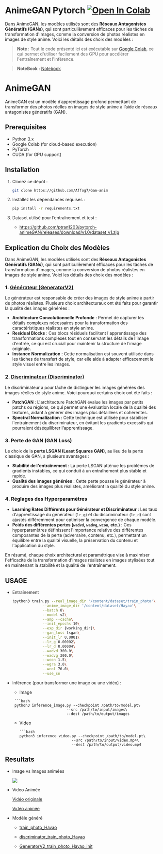 # AnimeGAN Pytorch <a href="https://colab.research.google.com/github/Affog7/Gan-anim/blob/main/notebooks/animeGAN.ipynb" target="_parent"><img src="https://colab.research.google.com/assets/colab-badge.svg" alt="Open In Colab" data-canonical-src="https://colab.research.google.com/assets/colab-badge.svg"></a>

Dans AnimeGAN, les modèles utilisés sont des **Réseaux Antagonistes Génératifs (GANs)**, qui sont particulièrement efficaces pour les tâches de transformation d'images, comme la conversion de photos réalistes en images de style anime. Voici les détails des choix des modèles :

> **Note :** Tout le code présenté ici est exécutable sur [Google Colab](https://colab.research.google.com/github/Affog7/Gan-anim/blob/main/notebooks/animeGAN.ipynb), ce qui permet d'utiliser facilement des GPU pour accélérer l'entraînement et l'inférence.

> **NoteBook :** [Notebook](https://github.com/Affog7/Gan-anim/blob/main/notebooks/animeGAN.ipynb)

# AnimeGAN

AnimeGAN est un modèle d’apprentissage profond permettant de transformer des photos réelles en images de style anime à l’aide de réseaux antagonistes génératifs (GAN).

## Prerequisites

- Python 3.x
- Google Colab (for cloud-based execution)
- PyTorch
- CUDA (for GPU support)

## Installation

1. Clonez ce dépôt :

   ```bash
   git clone https://github.com/Affog7/Gan-anim


2. Installez les dépendances requises :

    ```bash
    pip install -r requirements.txt

3. Dataset utilisé pour l’entraînement et test :
   * https://github.com/ptran1203/pytorch-animeGAN/releases/download/v1.0/dataset_v1.zip



## Explication du Choix des Modèles

Dans AnimeGAN, les modèles utilisés sont des **Réseaux Antagonistes Génératifs (GANs)**, qui sont particulièrement efficaces pour les tâches de transformation d'images, comme la conversion de photos réalistes en images de style anime. Voici les détails des choix des modèles :

### 1.  <a href="/Models_genere/GeneratorV2_train_photo_Hayao_init.pt"> Générateur (GeneratorV2)  </a>

Le générateur est responsable de créer des images de style anime à partir de photos réalistes. Plusieurs choix architecturaux ont été faits pour garantir la qualité des images générées :

- **Architecture Convolutionnelle Profonde** : Permet de capturer les détails complexes nécessaires pour la transformation des caractéristiques réalistes en style anime.
- **Residual Blocks** : Ces blocs résiduels facilitent l'apprentissage des transformations complexes tout en conservant les détails de l'image d'entrée, ce qui est crucial pour maintenir la structure de l'image originale.
- **Instance Normalization** : Cette normalisation est souvent utilisée dans les tâches de transfert de style, car elle aide à adapter efficacement le style visuel entre les images.

### 2.     <a href="/Models_genere/discriminator_train_photo_Hayao.pt"> Discriminateur (Discriminator)</a> 


Le discriminateur a pour tâche de distinguer les images générées des images réelles de style anime. Voici pourquoi certains choix ont été faits :

- **PatchGAN** : L'architecture PatchGAN évalue les images par petits patchs ou régions, ce qui permet une évaluation locale de la qualité des textures, aidant à générer des images plus détaillées et cohérentes.
- **Spectral Normalization** : Cette technique est utilisée pour stabiliser l'entraînement du discriminateur, en évitant les gradients excessifs qui pourraient déséquilibrer l'apprentissage.

### 3. Perte de GAN (GAN Loss)

Le choix de la **perte LSGAN (Least Squares GAN)**, au lieu de la perte classique de GAN, a plusieurs avantages :

- **Stabilité de l'entraînement** : La perte LSGAN atténue les problèmes de gradients instables, ce qui conduit à un entraînement plus stable et rapide.
- **Qualité des images générées** : Cette perte pousse le générateur à produire des images plus réalistes, améliorant la qualité du style anime.

### 4. Réglages des Hyperparamètres

- **Learning Rates Différents pour Générateur et Discriminateur** : Les taux d'apprentissage du générateur (`lr_g`) et du discriminateur (`lr_d`) sont ajustés différemment pour optimiser la convergence de chaque modèle.
- **Poids des différentes pertes (`wadvd`, `wadvg`, `wcon`, etc.)** : Ces hyperparamètres définissent l'importance relative des différentes composantes de la perte (adversaire, contenu, etc.), permettant un équilibre entre la qualité visuelle, la préservation du contenu et l'application du style.

En résumé, chaque choix architectural et paramétrique vise à maximiser l'efficacité de la transformation d'images réalistes en images stylisées tout en maintenant la stabilité et la qualité de l'entraînement.




## USAGE 

* Entraînement
    ```bash
    !python3 train.py --real_image_dir '/content/dataset/train_photo'\
                  --anime_image_dir '/content/dataset/Hayao'\
                  --batch 8\
                  --model v2\
                  --amp --cache\
                  --init_epochs 10\
                  --exp_dir {working_dir}\
                  --gan_loss lsgan\
                  --init_lr 0.0001\
                  --lr_g 0.00002\
                  --lr_d 0.00004\
                  --wadvd 300.0\
                  --wadvg 300.0\
                  --wcon 1.5\
                  --wgra 3.0\
                  --wcol 70.0\
                  --use_sn


* Inférence (pour transformer une image ou une vidéo) :
  
     *  Image
   
       ```bash
       python3 inference_image.py --checkpoint /path/to/model.pt\
                               --src /path/to/input/images\
                               --dest /path/to/output/images
   
   
    *  Video
   
           ```bash
           python3 inference_video.py --checkpoint /path/to/model.pt\
                                   --src /path/to/input/video.mp4\
                                   --dest /path/to/output/video.mp4

                        
## Resultats

* Image vs Images animées

    <img src="./results/image.png"/>

* Video Animée

    <a href="./Video/giphy.mp4"> Vidéo originale </a> 

    <a href="./results/test_vid_3_anime.mp4"> Vidéo animée </a>

* Modèle généré

    * <a href="/Models_genere/GeneratorV2_train_photo_Hayao.pt"> train_photo_Hayao </a> 
    
    * <a href="/Models_genere/discriminator_train_photo_Hayao.pt"> discriminator_train_photo_Hayao </a> 

    * <a href="/Models_genere/GeneratorV2_train_photo_Hayao_init.pt"> GeneratorV2_train_photo_Hayao_init </a>




